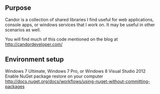 Purpose
------------
Candor is a collection of shared libraries I find useful for web applications,
console apps, or windows services that I work on.  It may be useful in other scenarios as well.

You will find much of this code mentioned on the blog at http://candordeveloper.com/

Environment setup
------------
Windows 7 Ultimate, Windows 7 Pro, or Windows 8
Visual Studio 2012
Enable NuGet package restore on your computer
http://docs.nuget.org/docs/workflows/using-nuget-without-committing-packages